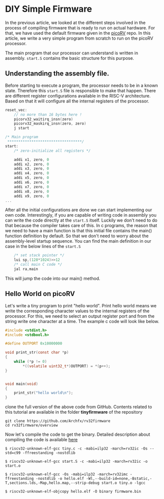 DIY Simple Firmware
==========

In the previous article, we looked at the different steps involved in the process of compiling firmware that is ready to run on actual hardware. For that, we have used the default firmware given in the [picoRV](https://github.com/YosysHQ/picorv32) repo. In this article, we write a very simple program from scratch to run on the picoRV processor.


The main program that our processor can understand is written in assembly. `start.S` contains the basic structure for this purpose. 

Understanding the assembly file.
--------

Before starting to execute a program, the processor needs to be in a known state. Therefore this `start.S` file is responsible to make that happen. There are different register configurations available in the RISC-V architecture. Based on that it will configure all the internal registers of the processor.

```c
reset_vec:
	// no more than 16 bytes here !
	picorv32_waitirq_insn(zero)
	picorv32_maskirq_insn(zero, zero)
	j start

/* Main program
 **********************************/
start:
	/* zero-initialize all registers */

	addi x1, zero, 0
	addi x2, zero, 0
	addi x3, zero, 0
	addi x4, zero, 0
	addi x5, zero, 0
	addi x6, zero, 0
	addi x7, zero, 0
	addi x8, zero, 0
	addi x9, zero, 0
...

```

After all the initial configurations are done we can start implementing our own code. Interestingly, if you are capable of writing code in assembly you can write the code directly at the `start.S` itself. Luckily we don't need to do that because the compiler takes care of this. In c programs, the reason that we need to have a main function is that this initial file contains the main() function definition by default. So that we don't need to worry about the assembly-level startup sequence. You can find the main definition in our case in the below lines of the `start.S`

```c
	/* set stack pointer */
	lui sp,(128*1024)>>12
	/* call main C code */
	jal ra,main
```

This will jump the code into our main() method.

Hello World on picoRV
------

Let's write a tiny program to print "hello world". Print hello world means we write the corresponding character values to the internal registers of the processor. For this, we need to select an output register port and from the string write one character at a time. The example c code will look like below.

```c
#include <stdint.h>
#include <stdbool.h>

#define OUTPORT 0x10000000

void print_str(const char *p)
{
	while (*p != 0)
		*((volatile uint32_t*)OUTPORT) = *(p++);
}


void main(void)
{
	print_str("hello world\n");
}

```

clone the full version of the above code from GitHub. Contents related to this tutorial are available in the folder **tinyfirmware** of the repository
```shell
git clone https://github.com/Archfx/rv32firmware
cd rv32firmware/overview
```

Now let's compile the code to get the binary. Detailed description about compiling the code is available [here](https://archfx.github.io/posts/2023/02/firmware1/)

```shell
$ riscv32-unknown-elf-gcc tiny.c -c -mabi=ilp32 -march=rv32ic -Os --std=c99 -ffreestanding -nostdlib

$ riscv32-unknown-elf-gcc start.S -c -mabi=ilp32 -march=rv32ic -o start.o

$ riscv32-unknown-elf-gcc -Os -mabi=ilp32 -march=rv32imc -ffreestanding -nostdlib -o hello.elf -Wl,--build-id=none,-Bstatic,-T,sections.lds,-Map,hello.map,--strip-debug start.o tiny.o -lgcc

$ riscv32-unknown-elf-objcopy hello.elf -O binary firmware.bin
```
